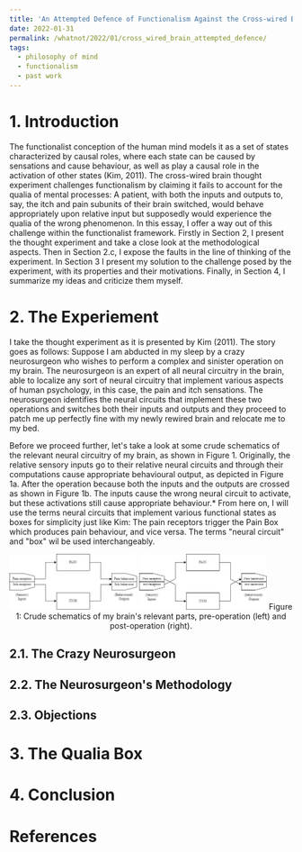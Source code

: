 ```yaml
---
title: 'An Attempted Defence of Functionalism Against the Cross-wired Brain Thought Experiment'
date: 2022-01-31
permalink: /whatnot/2022/01/cross_wired_brain_attempted_defence/
tags:
  - philosophy of mind
  - functionalism
  - past work
---
```


# 1. Introduction

The functionalist conception of the human mind models it as a set of states characterized by causal roles, where each state can be caused by sensations and cause behaviour, as well as play a causal role in the activation of other states (Kim, 2011). The cross-wired brain thought experiment challenges functionalism by claiming it fails to account for the qualia of mental processes: A patient, with both the inputs and outputs to, say, the itch and pain subunits of their brain switched, would behave appropriately upon relative input but supposedly would experience the qualia of the wrong phenomenon. In this essay, I offer a way out of this challenge within the functionalist framework. Firstly in Section 2, I present the thought experiment and take a close look at the methodological aspects. Then in Section 2.c, I expose the faults in the line of thinking of the experiment. In Section 3 I present my solution to the challenge posed by the experiment, with its properties and their motivations. Finally, in Section 4, I summarize my ideas and criticize them myself.

# 2. The Experiement

I take the thought experiment as it is presented by Kim (2011). The story goes as follows: Suppose I am abducted in my sleep by a crazy neurosurgeon who wishes to perform a complex and sinister
operation on my brain. The neurosurgeon is an expert of all neural circuitry in the brain, able to localize any sort of neural circuitry that implement various aspects of human psychology, in this case,
the pain and itch sensations. The neurosurgeon identifies the neural circuits that implement these two operations and switches both their inputs and outputs and they proceed to patch me up perfectly fine
with my newly rewired brain and relocate me to my bed.

Before we proceed further, let's take a look at some crude schematics of the relevant neural circuitry of my brain, as shown in Figure 1. Originally, the relative sensory inputs go to their relative neural circuits and through their computations cause appropriate behavioural output, as depicted in Figure 1a. After the operation because both the inputs and the outputs are crossed as shown in Figure 1b. The inputs cause the wrong neural circuit to activate, but these activations still cause appropriate behaviour.* From here on, I will use the terms neural circuits that implement various functional states as boxes for simplicity just like Kim: The pain receptors trigger the Pain Box which produces pain behaviour, and vice versa. The terms "neural circuit" and "box" wil be used interchangeably.

<p float="left" align="middle">
  <img src="/images/attempted_defence/noqualia_original.png" width="45%" />
  <img src="/images/attempted_defence/noqualia_operated.png" width="45%" />
  Figure 1: Crude schematics of my brain's relevant parts, pre-operation (left) and post-operation (right).
</p>

## 2.1. The Crazy Neurosurgeon

## 2.2. The Neurosurgeon's Methodology

## 2.3. Objections

# 3. The Qualia Box

# 4. Conclusion

# References